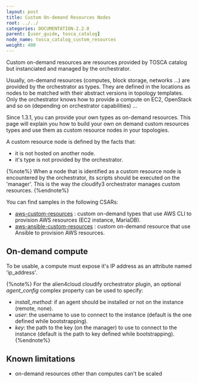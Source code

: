 ```yaml
---
layout: post
title: Custom On-demand Resources Nodes
root: ../../
categories: DOCUMENTATION-2.2.0
parent: [user_guide, tosca_catalog]
node_name: tosca_catalog_custom_resources
weight: 400
---
```


Custom on-demand resources are resources provided by TOSCA catalog but instanciated and managed by the orchestrator.

Usually, on-demand resources (computes, block storage, networks ...) are provided by the orchestrator as types. They are defined in the locations as nodes to be matched with their abstract versions in topology templates. Only the orchestrator knows how to provide a compute on EC2, OpenStack and so on (depending on orchestrator capabilities) ...

Since 1.3.1, you can provide your own types as on-demand resources. This page will explain you how to build your own on demand custom resources types and use them as custom resource nodes in your topologies.

A custom resource node is defined by the facts that:

- it is not hosted on another node.
- it's type is not provided by the orchestrator.

{%note%}
When a node that is identified as a custom resource node is encountered by the orchestrator, its scripts should be executed on the 'manager'.
This is the way the cloudify3 orchestrator manages custom resources.
{%endnote%}

You can find samples in the following CSARs:

- [aws-custom-resources](https://github.com/alien4cloud/samples/tree/master/aws-custom-resources) : custom on-demand types that use AWS CLI to provision AWS resources (EC2 instance, MariaDB).
- [aws-ansible-custom-resources](https://github.com/alien4cloud/samples/tree/master/aws-ansible-custom-resources) : custom on-demand resource that use Ansible to provision AWS resources.

## On-demand compute

To be usable, a compute must expose it's IP address as an attribute named 'ip_address'.

{%note%}
For the alien4cloud cloudify orchestrator plugin, an optional *agent_config* complex property can be used to specify:

- *install_method*: if an agent should be installed or not on the instance (remote, none).
- *user*: the username to use to connect to the instance (default is the one defined while bootstrapping).
- *key*: the path to the key (on the manager) to use to connect to the instance (default is the path to key defined while bootstrapping).
{%endnote%}

## Known limitations

- on-demand resources other than computes can't be scaled
